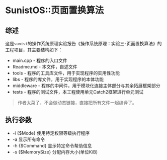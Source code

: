 # SunistOS::页面置换算法 #

## 综述 ##

这是`sunist`的操作系统原理实验报告《操作系统原理：实验三-页面置换算法》的工程项目，其主要结构如下：

+ main.cpp - 程序的入口文件
+ Readme.md - 本文件，自述文件
+ tools - 程序的工具库文件，用于实现程序的实用性功能
+ libs - 程序的库文件，用于实现程序的本体功能
+ middleware - 程序的中间件，用于模块化连接主体部分与其余拓展框架部分
+ tests - 程序的测试文件，本工程使用单元Catch2框架进行单元测试

> 作者太菜了，不会做动态链接，直接把所有文件一起编译了。

## 执行参数 ##

+ -i {\$Mode} 使用特定权限等级执行程序
+ -a 显示所有命令
+ -h {\$Command} 显示特定命令帮助信息
+ -s {\$MemorySize} 分配内存大小(单位KiB)
